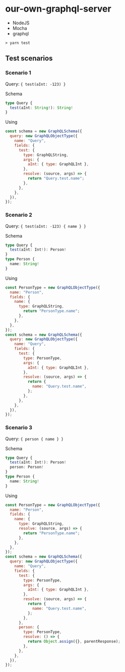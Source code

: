 # our-own-graphql-server

- NodeJS
- Mocha
- graphql

```
> yarn test
```

## Test scenarios

### Scenario 1

Query: `{ test(aInt: -123) }`
 
Schema 

```typescript
type Query {
  test(aInt: String!): String!
}
```

Using

```javascript
const schema = new GraphQLSchema({
  query: new GraphQLObjectType({
    name: "Query",
    fields: {
      test: {
        type: GraphQLString,
        args: {
          aInt: { type: GraphQLInt },
        },
        resolve: (source, args) => {
          return "Query.test.name";
        },
      },
    },
  }),
});
```

### Scenario 2

Query: `{ test(aInt: -123) { name } }`

Schema 

```typescript
type Query {
  test(aInt: Int!): Person!
}
type Person {
  name: String!
}
```

Using

```javascript
const PersonType = new GraphQLObjectType({
  name: "Person",
  fields: {
    name: {
      type: GraphQLString,
        return "PersonType.name";
      },
    },
  },
});
const schema = new GraphQLSchema({
  query: new GraphQLObjectType({
    name: "Query",
    fields: {
      test: {
        type: PersonType,
        args: {
          aInt: { type: GraphQLInt },
        },
        resolve: (source, args) => {
          return {
            name: "Query.test.name",
          };
        },
      },
    },
  }),
});
```

### Scenario 3

Query: `{ person { name } }`

Schema 

```typescript
type Query {
  test(aInt: Int!): Person!
  person: Person!
}
type Person {
  name: String!
}
```

Using

```javascript
const PersonType = new GraphQLObjectType({
  name: "Person",
  fields: {
    name: {
      type: GraphQLString,
      resolve: (source, args) => {
        return "PersonType.name";
      },
    },
  },
});
const schema = new GraphQLSchema({
  query: new GraphQLObjectType({
    name: "Query",
    fields: {
      test: {
        type: PersonType,
        args: {
          aInt: { type: GraphQLInt },
        },
        resolve: (source, args) => {
          return {
            name: "Query.test.name",
          };
        },
      },
      person: {
        type: PersonType,
        resolve: () => {
          return Object.assign({}, parentResponse);
        },
      },
    },
  }),
});
```
